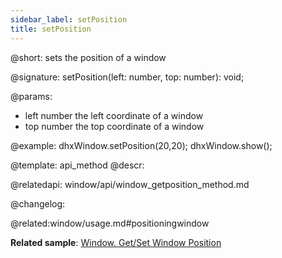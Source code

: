 ```yaml
---
sidebar_label: setPosition
title: setPosition
---          
```


@short: sets the position of a window

@signature: setPosition(left: number, top: number): void;

@params:
- left	number		the left coordinate of a window
- top	number		the top coordinate of a window

@example:
dhxWindow.setPosition(20,20);
dhxWindow.show();


@template: api_method
@descr:



@relatedapi:
window/api/window_getposition_method.md


@changelog:

@related:window/usage.md#positioningwindow

**Related sample**: [Window. Get/Set Window Position](https://snippet.dhtmlx.com/hc3ronrk)